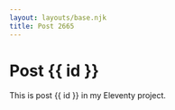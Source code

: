 ```yaml
---
layout: layouts/base.njk
title: Post 2665
---
```


# Post {{ id }}

This is post {{ id }} in my Eleventy project.
